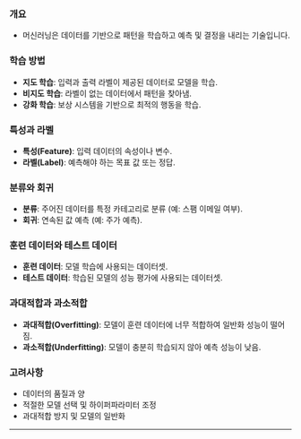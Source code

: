 ### **개요**

- 머신러닝은 데이터를 기반으로 패턴을 학습하고 예측 및 결정을 내리는 기술입니다.

### **학습 방법**

- **지도 학습**: 입력과 출력 라벨이 제공된 데이터로 모델을 학습.
- **비지도 학습**: 라벨이 없는 데이터에서 패턴을 찾아냄.
- **강화 학습**: 보상 시스템을 기반으로 최적의 행동을 학습.

### **특성과 라벨**

- **특성(Feature)**: 입력 데이터의 속성이나 변수.
- **라벨(Label)**: 예측해야 하는 목표 값 또는 정답.

### **분류와 회귀**

- **분류**: 주어진 데이터를 특정 카테고리로 분류 (예: 스팸 이메일 여부).
- **회귀**: 연속된 값 예측 (예: 주가 예측).

### **훈련 데이터와 테스트 데이터**

- **훈련 데이터**: 모델 학습에 사용되는 데이터셋.
- **테스트 데이터**: 학습된 모델의 성능 평가에 사용되는 데이터셋.

### **과대적합과 과소적합**

- **과대적합(Overfitting)**: 모델이 훈련 데이터에 너무 적합하여 일반화 성능이 떨어짐.
- **과소적합(Underfitting)**: 모델이 충분히 학습되지 않아 예측 성능이 낮음.

### **고려사항**

- 데이터의 품질과 양
- 적절한 모델 선택 및 하이퍼파라미터 조정
- 과대적합 방지 및 모델의 일반화

---

